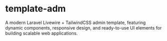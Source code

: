 # template-adm
A modern Laravel Livewire + TailwindCSS admin template, featuring dynamic components, responsive design, and ready-to-use UI elements for building scalable web applications.
